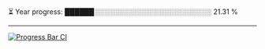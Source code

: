 
⏳ Year progress: ██████░░░░░░░░░░░░░░░░░░░░░░░░ 21.31 %

---

[![Progress Bar CI](https://github.com/thatoranzhevyy/thatoranzhevyy/actions/workflows/node.js.yml/badge.svg)](https://github.com/thatoranzhevyy/thatoranzhevyy/actions/workflows/node.js.yml)

